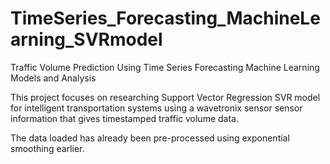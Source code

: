 # TimeSeries_Forecasting_MachineLearning_SVRmodel
Traffic Volume Prediction Using Time Series  Forecasting Machine Learning Models and Analysis 



This project focuses on researching Support Vector Regression SVR model for intelligent 
transportation systems using a wavetronix sensor sensor information that gives timestamped traffic volume data. 

The data loaded has already been pre-processed using exponential smoothing earlier. 
